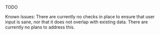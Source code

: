 TODO


Known Issues:
There are currently no checks in place to ensure that user input is sane, nor that it does not overlap with existing data. There are currently no plans to address this.
